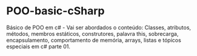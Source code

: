 # POO-basic-cSharp
 Básico de POO em c# - Vai ser abordados o conteúdo: Classes, atributos, métodos, membros estáticos, construtores, palavra this, sobrecarga, encapsulamento, comportamento de memória, arrays, listas e tópicos especiais em c# parte 01.
